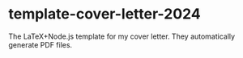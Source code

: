 # template-cover-letter-2024
The LaTeX+Node.js template for my cover letter. They automatically generate PDF files. 
